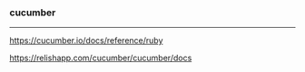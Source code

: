 
### cucumber
---

https://cucumber.io/docs/reference/ruby

https://relishapp.com/cucumber/cucumber/docs















